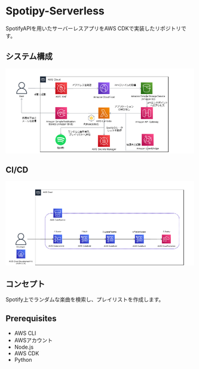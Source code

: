 # Spotipy-Serverless

SpotifyAPIを用いたサーバーレスアプリをAWS CDKで実装したリポジトリです。

## システム構成
![システム構成](architecture/architecture.png)
## CI/CD
![CI/CD](architecture/cicd.png)

## コンセプト
Spotify上でランダムな楽曲を検索し、プレイリストを作成します。

## Prerequisites
- AWS CLI
- AWSアカウント
- Node.js
- AWS CDK
- Python

